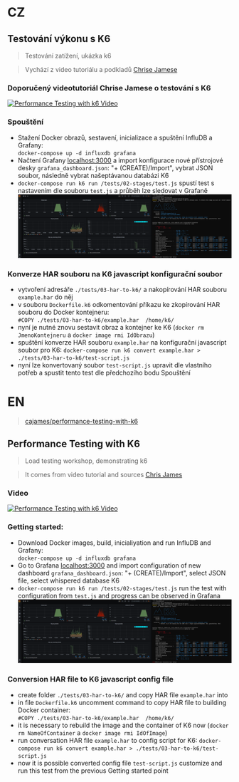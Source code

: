 # CZ
## Testování výkonu s K6

> Testování zatížení, ukázka k6

> Vychází z video tutoriálu a podkladů [Chrise Jamese](https://github.com/cajames/performance-testing-with-k6)

### Doporučený videotutoriál Chrise Jamese o testování s K6
[![Performance Testing with k6 Video](https://img.youtube.com/vi/Hu1K2ZGJ_K4/0.jpg)](https://www.youtube.com/watch?v=Hu1K2ZGJ_K4)

### Spouštění
- Stažení Docker obrazů, sestavení, inicializace a spuštění InfluDB a Grafany:\
`docker-compose up -d influxdb grafana`
- Načtení Grafany [localhost:3000](http://localhost:3000) a import konfigurace nové přístrojové desky `grafana_dashboard.json`: "+ (CREATE)/Import", vybrat JSON soubor, následně vybrat našeptávanou databázi K6
- `docker-compose run k6 run /tests/02-stages/test.js` spustí test s nastavením dle souboru `test.js` a průběh lze sledovat v Grafaně
![Output](https://github.com/sevelajan/performance-testing-with-k6/blob/master/grafana_k6_outputs.png)

### Konverze HAR souboru na K6 javascript konfigurační soubor
- vytvoření adresáře `./tests/03-har-to-k6/` a nakopírování HAR souboru `example.har` do něj
- v souboru `Dockerfile.k6` odkomentování příkazu ke zkopírování HAR souboru do Docker kontejneru:\
`#COPY ./tests/03-har-to-k6/example.har  /home/k6/`
- nyní je nutné znovu sestavit obraz a kontejner ke K6 (`docker rm JmenoKontejneru` a `docker image rmi IdObrazu`)
- spuštění konverze HAR souboru `example.har` na konfigurační javascript soubor pro K6:
`docker-compose run k6 convert example.har > ./tests/03-har-to-k6/test-script.js` 
- nyní lze konvertovaný soubor `test-script.js` upravit dle vlastního potřeb a spustit tento test dle předchozího bodu Spouštění

# EN
> [cajames/performance-testing-with-k6](https://github.com/cajames/performance-testing-with-k6)
## Performance Testing with K6

> Load testing workshop, demonstrating k6

> It comes from video tutorial and sources [Chris James](https://github.com/cajames/performance-testing-with-k6)

### Video

[![Performance Testing with k6 Video](https://img.youtube.com/vi/Hu1K2ZGJ_K4/0.jpg)](https://www.youtube.com/watch?v=Hu1K2ZGJ_K4)

### Getting started:
- Download Docker images, build, inicialiyation and run InfluDB and Grafany:\
`docker-compose up -d influxdb grafana`
- Go to Grafana [localhost:3000](http://localhost:3000) and import configuration of new dashboard `grafana_dashboard.json`: "+ (CREATE)/Import", select JSON file, select whispered database K6
- `docker-compose run k6 run /tests/02-stages/test.js` run the test with configuration from `test.js` and progress can be observed in Grafana
![Output](https://github.com/sevelajan/performance-testing-with-k6/blob/master/grafana_k6_outputs.png)

### Conversion HAR file to K6 javascript config file
- create folder `./tests/03-har-to-k6/` and copy HAR file `example.har` into
- in file `Dockerfile.k6` uncomment command to copy HAR file to building Docker container:\
`#COPY ./tests/03-har-to-k6/example.har  /home/k6/`
- it is necessary to rebuild the image and the container of K6 now (`docker rm NameOfContainer` a `docker image rmi IdOfImage`)
- run conversation HAR file `example.har` to config script for K6:
`docker-compose run k6 convert example.har > ./tests/03-har-to-k6/test-script.js` 
- now it is possible converted config file `test-script.js` customize and run this test from the previous Getting started point
